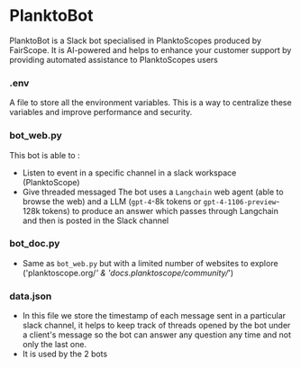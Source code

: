 # PlanktoBot 
PlanktoBot is a Slack bot specialised in PlanktoScopes produced by FairScope.
It is AI-powered and helps to enhance your customer support by providing automated assistance to PlanktoScopes users


### .env ###
A file to store all the environment variables. This is a way to centralize these variables and improve performance and security.


### bot_web.py ###
This bot is able to : 
- Listen to event in a specific channel in a slack workspace (PlanktoScope)
- Give threaded messaged
The bot uses a `Langchain` web agent (able to browse the web) and a LLM (`gpt-4`-8k tokens or `gpt-4-1106-preview`-128k tokens) to produce an answer which passes through Langchain and then is posted in the Slack channel

### bot_doc.py ###
- Same as `bot_web.py` but with a limited number of websites to explore ('planktoscope.org/*' & 'docs.planktoscope/community/*')
  
### data.json ###
- In this file we store the timestamp of each message sent in a particular slack channel, it helps to keep track of threads opened by the bot under a client's message so the bot can answer any question any time and not only the last one.
- It is used by the 2 bots 









